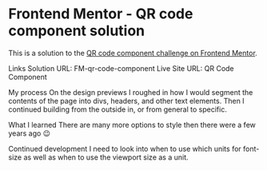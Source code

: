 # Frontend Mentor - QR code component solution

This is a solution to the [QR code component challenge on Frontend Mentor](https://www.frontendmentor.io/challenges/qr-code-component-iux_sIO_H). 

Links
Solution URL: FM-qr-code-component
Live Site URL: QR Code Component

My process
On the design previews I roughed in how I would segment the contents of the page into divs, headers, and other text elements. Then I continued building from the outside in, or from general to specific.

What I learned
There are many more options to style then there were a few years ago 😉

Continued development
I need to look into when to use which units for font-size as well as when to use the viewport size as a unit.